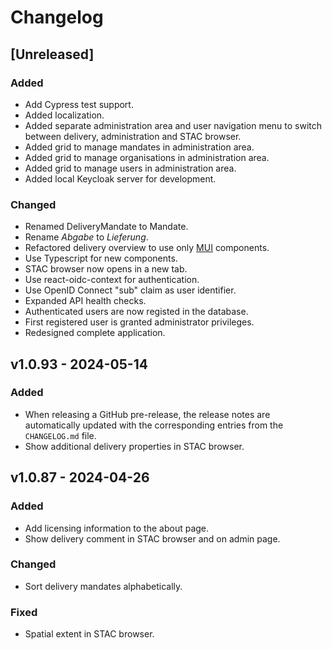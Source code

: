 # Changelog

## [Unreleased]

### Added

- Add Cypress test support.
- Added localization.
- Added separate administration area and user navigation menu to switch between delivery, administration and STAC browser.
- Added grid to manage mandates in administration area.
- Added grid to manage organisations in administration area.
- Added grid to manage users in administration area.
- Added local Keycloak server for development.

### Changed

- Renamed DeliveryMandate to Mandate.
- Rename _Abgabe_ to _Lieferung_.
- Refactored delivery overview to use only [MUI](https://mui.com/material-ui/) components.
- Use Typescript for new components.
- STAC browser now opens in a new tab.
- Use react-oidc-context for authentication.
- Use OpenID Connect "sub" claim as user identifier.
- Expanded API health checks.
- Authenticated users are now registed in the database.
- First registered user is granted administrator privileges.
- Redesigned complete application.

## v1.0.93 - 2024-05-14

### Added

- When releasing a GitHub pre-release, the release notes are automatically updated with the corresponding entries from the `CHANGELOG.md` file.
- Show additional delivery properties in STAC browser.

## v1.0.87 - 2024-04-26

### Added

- Add licensing information to the about page.
- Show delivery comment in STAC browser and on admin page.

### Changed

- Sort delivery mandates alphabetically.

### Fixed

- Spatial extent in STAC browser.

